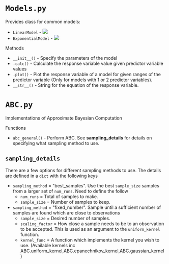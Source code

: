 # `Models.py`
Provides class for common models:
 - `LinearModel` - <img src="https://latex.codecogs.com/gif.latex?y=\beta_0+\sum\beta_ix_i" />
 - `ExponentialModel` - <img src="https://latex.codecogs.com/gif.latex?y=\beta_0\exp(\beta_1x)" />

Methods
 - `__init__()` - Specify the parameters of the model
 - `.calc()` - Calculate the response variable value given predictor variable values
 - `.plot()` - Plot the response variable of a model for given ranges of the predictor variable (Only for models with 1 or 2 predictor variables).
 - `__str__()` - String for the equation of the response variable.

# `ABC.py`
Implementations of Approximate Bayesian Computation

Functions
- `abc_general()` - Perform ABC. See **sampling_details** for details on specifying what sampling method to use.

## `sampling_details`
There are a few options for different sampling methods to use. The details are defined in a `dict` with the following keys
 - `sampling_method` = "best_samples". Use the best `sample_size` samples from a larger set of `num_runs`. Need to define the follow
   - `num_runs` = Total of samples to make.
   - `sample_size` = Number of samples to keep.
 - `sampling_method` = "fixed_number". Sample until a sufficient number of samples are found which are close to observations
   - `sample_size` = Desired number of samples.
   - `scaling_factor` = How close a sample needs to be to an observation to be accepted. This is used as an argument to the `uniform_kernel` function.
   - `kernel_func` = A function which implements the kernel you wish to use. (Available kernels inc ABC.uniform_kernel,ABC.epanechnikov_kernel,ABC.gaussian_kernel)
